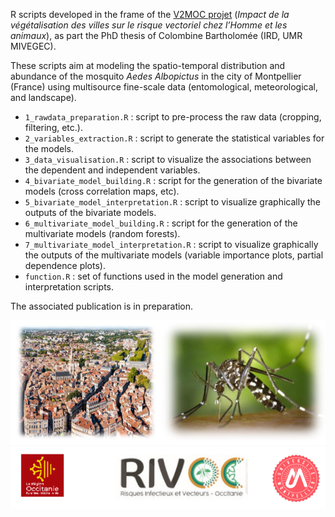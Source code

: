 
R scripts developed in the frame of the [V2MOC projet](https://envt.fr/actualites/focus-sur-le-projet-v2moc/) (*Impact de la végétalisation des villes sur le risque vectoriel chez l’Homme et les animaux*), as part the PhD thesis of Colombine Bartholomée (IRD, UMR MIVEGEC). 

These scripts aim at modeling the spatio-temporal distribution and abundance of the mosquito *Aedes Albopictus* in the city of Montpellier (France) using multisource fine-scale data (entomological, meteorological, and landscape). 

- `1_rawdata_preparation.R` : script to pre-process the raw data (cropping, filtering, etc.).
- `2_variables_extraction.R` : script to generate the statistical variables for the models.
- `3_data_visualisation.R` : script to visualize the associations between the dependent and independent variables.
- `4_bivariate_model_building.R` : script for the generation of the bivariate models (cross correlation maps, etc).
- `5_bivariate_model_interpretation.R` : script to visualize graphically the outputs of the bivariate models. 
- `6_multivariate_model_building.R` : script for the generation of the multivariate models (random forests).
- `7_multivariate_model_interpretation.R` : script to visualize graphically the outputs of the multivariate models (variable importance plots, partial dependence plots). 
- `function.R` : set of functions used in the model generation and interpretation scripts.

The associated publication is in preparation.


![](picture_albo_montpellier.png)
![](funding.png)